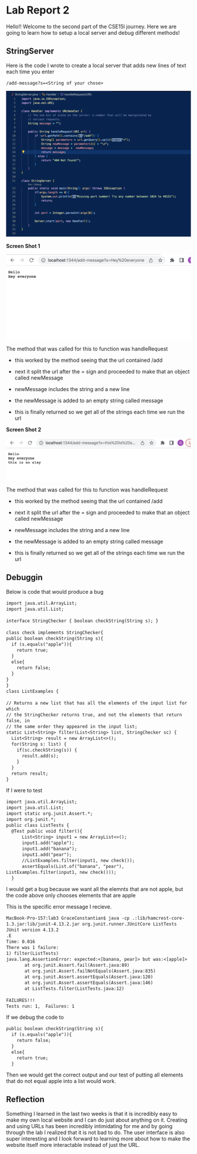 # Lab Report 2

Hello!! Welcome to the second part of the CSE15l journey. Here we are going to learn how to setup a local server and debug different methods!

## StringServer

Here is the code I wrote to create a local server that adds new lines of text each time you enter
```
/add-message?s=<String of your chose> 
 ``` 

![Image](StringerServer.jpg.png)

**Screen Shot 1**

![Image](Lab3SS1.jpg.png)
  
 The method that was called for this to function was handleRequest
  
  * this worked by the method seeing that the url contained /add
  
  * next it split the url after the = sign and proceeded to make that an object called newMessage
  
  * newMessage includes the string and a new line
  
  * the newMessage is added to an empty string called message
  
  * this is finally returned so we get all of the strings each time we run the url
  
  
**Screen Shot 2**

![Image](Lab3SS2.jpg.png)
  
The method that was called for this to function was handleRequest
  
  * this worked by the method seeing that the url contained /add
  
  * next it split the url after the = sign and proceeded to make that an object called newMessage
  
  * newMessage includes the string and a new line
  
  * the newMessage is added to an empty string called message
  
  * this is finally returned so we get all of the strings each time we run the url
  
  ## Debuggin
  
Below is code that would produce a bug
   
  ```
import java.util.ArrayList;
import java.util.List;

interface StringChecker { boolean checkString(String s); }

class check implements StringChecker{
  public boolean checkString(String s){
    if (s.equals("apple")){
      return true;
    }
    else{
      return false;
    }
  }
}
class ListExamples {

  // Returns a new list that has all the elements of the input list for which
  // the StringChecker returns true, and not the elements that return false, in
  // the same order they appeared in the input list;
  static List<String> filter(List<String> list, StringChecker sc) {
    List<String> result = new ArrayList<>();
    for(String s: list) {
      if(sc.checkString(s)) {
        result.add(s);
      }
    }
    return result;
  }
```
  
  If I were to test
  
  ```
  import java.util.ArrayList;
import java.util.List;
import static org.junit.Assert.*;
import org.junit.*;
public class ListTests {
    @Test public void filter(){
        List<String> input1 = new ArrayList<>();
        input1.add("apple");
        input1.add("banana");
        input1.add("pear");
        //ListExamples.filter(input1, new check());
        assertEquals(List.of("banana", "pear"), ListExamples.filter(input1, new check()));
    }
  ```
  
  I would get a bug because we want all the elemnts that are not apple, but the code above only chooses elements that are apple
 
 This is the specific error message I recieve.
 
 ```
 MacBook-Pro-157:lab3 GraceConstantian$ java -cp .:lib/hamcrest-core-1.3.jar:lib/junit-4.13.2.jar org.junit.runner.JUnitCore ListTests
JUnit version 4.13.2
.E
Time: 0.016
There was 1 failure:
1) filter(ListTests)
java.lang.AssertionError: expected:<[banana, pear]> but was:<[apple]>
        at org.junit.Assert.fail(Assert.java:89)
        at org.junit.Assert.failNotEquals(Assert.java:835)
        at org.junit.Assert.assertEquals(Assert.java:120)
        at org.junit.Assert.assertEquals(Assert.java:146)
        at ListTests.filter(ListTests.java:12)

FAILURES!!!
Tests run: 1,  Failures: 1
```
  
  If we debug the code to 
  
  ```
  public boolean checkString(String s){
    if (s.equals("apple")){
      return false;
    }
    else{
      return true;
    }
  ```
  
  Then we would get the correct output and our test of putting all elements that do not equal apple into a list would work.
  
  ## Reflection
  
  Something I learned in the last two weeks is that it is incredibly easy to make my own local website and I can do just about anything on it. Creating and using URLs has been incredibly intimidating for me and by going through the lab I realized that it is not bad to do. The user interface is also super interesting and I look forward to learning more about how to make the website itself more interactable instead of just the URL.

